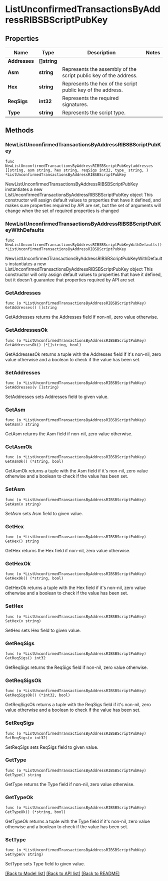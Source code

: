 # ListUnconfirmedTransactionsByAddressRIBSBScriptPubKey

## Properties

Name | Type | Description | Notes
------------ | ------------- | ------------- | -------------
**Addresses** | **[]string** |  | 
**Asm** | **string** | Represents the assembly of the script public key of the address. | 
**Hex** | **string** | Represents the hex of the script public key of the address. | 
**ReqSigs** | **int32** | Represents the required signatures. | 
**Type** | **string** | Represents the script type. | 

## Methods

### NewListUnconfirmedTransactionsByAddressRIBSBScriptPubKey

`func NewListUnconfirmedTransactionsByAddressRIBSBScriptPubKey(addresses []string, asm string, hex string, reqSigs int32, type_ string, ) *ListUnconfirmedTransactionsByAddressRIBSBScriptPubKey`

NewListUnconfirmedTransactionsByAddressRIBSBScriptPubKey instantiates a new ListUnconfirmedTransactionsByAddressRIBSBScriptPubKey object
This constructor will assign default values to properties that have it defined,
and makes sure properties required by API are set, but the set of arguments
will change when the set of required properties is changed

### NewListUnconfirmedTransactionsByAddressRIBSBScriptPubKeyWithDefaults

`func NewListUnconfirmedTransactionsByAddressRIBSBScriptPubKeyWithDefaults() *ListUnconfirmedTransactionsByAddressRIBSBScriptPubKey`

NewListUnconfirmedTransactionsByAddressRIBSBScriptPubKeyWithDefaults instantiates a new ListUnconfirmedTransactionsByAddressRIBSBScriptPubKey object
This constructor will only assign default values to properties that have it defined,
but it doesn't guarantee that properties required by API are set

### GetAddresses

`func (o *ListUnconfirmedTransactionsByAddressRIBSBScriptPubKey) GetAddresses() []string`

GetAddresses returns the Addresses field if non-nil, zero value otherwise.

### GetAddressesOk

`func (o *ListUnconfirmedTransactionsByAddressRIBSBScriptPubKey) GetAddressesOk() (*[]string, bool)`

GetAddressesOk returns a tuple with the Addresses field if it's non-nil, zero value otherwise
and a boolean to check if the value has been set.

### SetAddresses

`func (o *ListUnconfirmedTransactionsByAddressRIBSBScriptPubKey) SetAddresses(v []string)`

SetAddresses sets Addresses field to given value.


### GetAsm

`func (o *ListUnconfirmedTransactionsByAddressRIBSBScriptPubKey) GetAsm() string`

GetAsm returns the Asm field if non-nil, zero value otherwise.

### GetAsmOk

`func (o *ListUnconfirmedTransactionsByAddressRIBSBScriptPubKey) GetAsmOk() (*string, bool)`

GetAsmOk returns a tuple with the Asm field if it's non-nil, zero value otherwise
and a boolean to check if the value has been set.

### SetAsm

`func (o *ListUnconfirmedTransactionsByAddressRIBSBScriptPubKey) SetAsm(v string)`

SetAsm sets Asm field to given value.


### GetHex

`func (o *ListUnconfirmedTransactionsByAddressRIBSBScriptPubKey) GetHex() string`

GetHex returns the Hex field if non-nil, zero value otherwise.

### GetHexOk

`func (o *ListUnconfirmedTransactionsByAddressRIBSBScriptPubKey) GetHexOk() (*string, bool)`

GetHexOk returns a tuple with the Hex field if it's non-nil, zero value otherwise
and a boolean to check if the value has been set.

### SetHex

`func (o *ListUnconfirmedTransactionsByAddressRIBSBScriptPubKey) SetHex(v string)`

SetHex sets Hex field to given value.


### GetReqSigs

`func (o *ListUnconfirmedTransactionsByAddressRIBSBScriptPubKey) GetReqSigs() int32`

GetReqSigs returns the ReqSigs field if non-nil, zero value otherwise.

### GetReqSigsOk

`func (o *ListUnconfirmedTransactionsByAddressRIBSBScriptPubKey) GetReqSigsOk() (*int32, bool)`

GetReqSigsOk returns a tuple with the ReqSigs field if it's non-nil, zero value otherwise
and a boolean to check if the value has been set.

### SetReqSigs

`func (o *ListUnconfirmedTransactionsByAddressRIBSBScriptPubKey) SetReqSigs(v int32)`

SetReqSigs sets ReqSigs field to given value.


### GetType

`func (o *ListUnconfirmedTransactionsByAddressRIBSBScriptPubKey) GetType() string`

GetType returns the Type field if non-nil, zero value otherwise.

### GetTypeOk

`func (o *ListUnconfirmedTransactionsByAddressRIBSBScriptPubKey) GetTypeOk() (*string, bool)`

GetTypeOk returns a tuple with the Type field if it's non-nil, zero value otherwise
and a boolean to check if the value has been set.

### SetType

`func (o *ListUnconfirmedTransactionsByAddressRIBSBScriptPubKey) SetType(v string)`

SetType sets Type field to given value.



[[Back to Model list]](../README.md#documentation-for-models) [[Back to API list]](../README.md#documentation-for-api-endpoints) [[Back to README]](../README.md)


